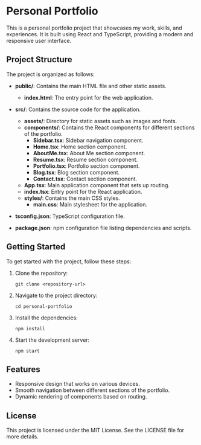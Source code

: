 # Personal Portfolio

This is a personal portfolio project that showcases my work, skills, and experiences. It is built using React and TypeScript, providing a modern and responsive user interface.

## Project Structure

The project is organized as follows:

- **public/**: Contains the main HTML file and other static assets.
  - **index.html**: The entry point for the web application.

- **src/**: Contains the source code for the application.
  - **assets/**: Directory for static assets such as images and fonts.
  - **components/**: Contains the React components for different sections of the portfolio.
    - **Sidebar.tsx**: Sidebar navigation component.
    - **Home.tsx**: Home section component.
    - **AboutMe.tsx**: About Me section component.
    - **Resume.tsx**: Resume section component.
    - **Portfolio.tsx**: Portfolio section component.
    - **Blog.tsx**: Blog section component.
    - **Contact.tsx**: Contact section component.
  - **App.tsx**: Main application component that sets up routing.
  - **index.tsx**: Entry point for the React application.
  - **styles/**: Contains the main CSS styles.
    - **main.css**: Main stylesheet for the application.

- **tsconfig.json**: TypeScript configuration file.

- **package.json**: npm configuration file listing dependencies and scripts.

## Getting Started

To get started with the project, follow these steps:

1. Clone the repository:
   ```
   git clone <repository-url>
   ```

2. Navigate to the project directory:
   ```
   cd personal-portfolio
   ```

3. Install the dependencies:
   ```
   npm install
   ```

4. Start the development server:
   ```
   npm start
   ```

## Features

- Responsive design that works on various devices.
- Smooth navigation between different sections of the portfolio.
- Dynamic rendering of components based on routing.

## License

This project is licensed under the MIT License. See the LICENSE file for more details.